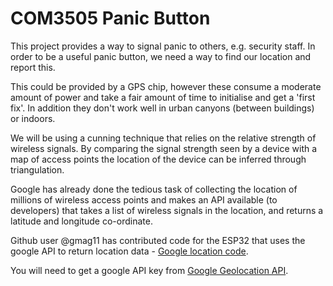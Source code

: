 COM3505 Panic Button
===

This project provides a way to signal panic to others, e.g. security staff. In
order to be a useful panic button, we need a way to find our location and
report this.

This could be provided by a GPS chip, however these consume a moderate amount
of power and take a fair amount of time to initialise and get a 'first fix'.
In addition they don't work well in urban canyons (between buildings) or
indoors.

We will be using a cunning technique that relies on the relative strength of
wireless signals. By comparing the signal strength seen by a device with a
map of access points the location of the device can be inferred through
triangulation.

Google has already done the tedious task of collecting the location of
millions of wireless access points and makes an API available (to developers)
that takes a list of wireless signals in the location, and returns a latitude
and longitude co-ordinate.

Github user @gmag11 has contributed code for the ESP32 that uses the google
API to return location data - [Google location
code](https://github.com/gmag11/ESPWifiLocation).

You will need to get a google API key from [Google Geolocation
API](https://developers.google.com/maps/documentation/geolocation/get-api-key).
